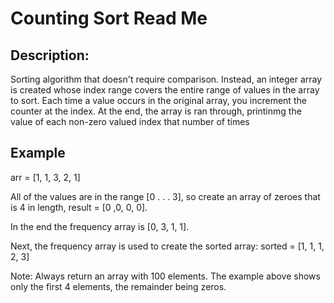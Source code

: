 # Counting Sort Read Me

## Description:

Sorting algorithm that doesn't require comparison.  Instead, an integer array is created whose index range covers the entire range of values in the array to sort.  Each time a value occurs in the original array, you increment the counter at the index.  At the end, the array is ran through, printinmg the value of each non-zero valued index that number of times

## Example

arr = [1, 1, 3, 2, 1]

All of the values are in the range [0 . . . 3], so create an array of zeroes that is 4 in length, result = [0 ,0, 0, 0].

In the end the frequency array is [0, 3, 1, 1].

Next, the frequency array is used to create the sorted array:
sorted = [1, 1, 1, 2, 3]

Note: Always return an array with 100 elements.  The example above shows only the first 4 elements, the remainder being zeros.